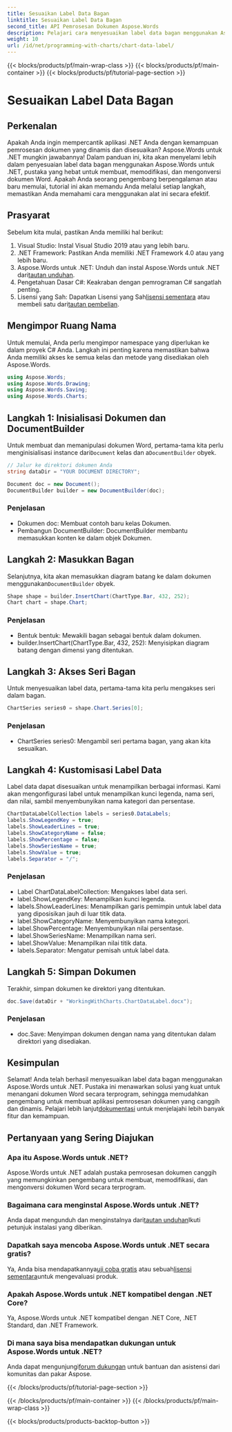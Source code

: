 ```yaml
---
title: Sesuaikan Label Data Bagan
linktitle: Sesuaikan Label Data Bagan
second_title: API Pemrosesan Dokumen Aspose.Words
description: Pelajari cara menyesuaikan label data bagan menggunakan Aspose.Words untuk .NET dalam panduan langkah demi langkah. Sempurna untuk pengembang .NET.
weight: 10
url: /id/net/programming-with-charts/chart-data-label/
---
```


{{< blocks/products/pf/main-wrap-class >}}
{{< blocks/products/pf/main-container >}}
{{< blocks/products/pf/tutorial-page-section >}}

# Sesuaikan Label Data Bagan

## Perkenalan

Apakah Anda ingin mempercantik aplikasi .NET Anda dengan kemampuan pemrosesan dokumen yang dinamis dan disesuaikan? Aspose.Words untuk .NET mungkin jawabannya! Dalam panduan ini, kita akan menyelami lebih dalam penyesuaian label data bagan menggunakan Aspose.Words untuk .NET, pustaka yang hebat untuk membuat, memodifikasi, dan mengonversi dokumen Word. Apakah Anda seorang pengembang berpengalaman atau baru memulai, tutorial ini akan memandu Anda melalui setiap langkah, memastikan Anda memahami cara menggunakan alat ini secara efektif.

## Prasyarat

Sebelum kita mulai, pastikan Anda memiliki hal berikut:

1. Visual Studio: Instal Visual Studio 2019 atau yang lebih baru.
2. .NET Framework: Pastikan Anda memiliki .NET Framework 4.0 atau yang lebih baru.
3.  Aspose.Words untuk .NET: Unduh dan instal Aspose.Words untuk .NET dari[tautan unduhan](https://releases.aspose.com/words/net/).
4. Pengetahuan Dasar C#: Keakraban dengan pemrograman C# sangatlah penting.
5.  Lisensi yang Sah: Dapatkan Lisensi yang Sah[lisensi sementara](https://purchase.aspose.com/temporary-license/) atau membeli satu dari[tautan pembelian](https://purchase.aspose.com/buy).

## Mengimpor Ruang Nama

Untuk memulai, Anda perlu mengimpor namespace yang diperlukan ke dalam proyek C# Anda. Langkah ini penting karena memastikan bahwa Anda memiliki akses ke semua kelas dan metode yang disediakan oleh Aspose.Words.

```csharp
using Aspose.Words;
using Aspose.Words.Drawing;
using Aspose.Words.Saving;
using Aspose.Words.Charts;
```

## Langkah 1: Inisialisasi Dokumen dan DocumentBuilder

Untuk membuat dan memanipulasi dokumen Word, pertama-tama kita perlu menginisialisasi instance dari`Document` kelas dan a`DocumentBuilder` obyek.

```csharp
// Jalur ke direktori dokumen Anda
string dataDir = "YOUR DOCUMENT DIRECTORY";

Document doc = new Document();
DocumentBuilder builder = new DocumentBuilder(doc);
```

### Penjelasan

- Dokumen doc: Membuat contoh baru kelas Dokumen.
- Pembangun DocumentBuilder: DocumentBuilder membantu memasukkan konten ke dalam objek Dokumen.

## Langkah 2: Masukkan Bagan

 Selanjutnya, kita akan memasukkan diagram batang ke dalam dokumen menggunakan`DocumentBuilder` obyek.

```csharp
Shape shape = builder.InsertChart(ChartType.Bar, 432, 252);
Chart chart = shape.Chart;
```

### Penjelasan

- Bentuk bentuk: Mewakili bagan sebagai bentuk dalam dokumen.
- builder.InsertChart(ChartType.Bar, 432, 252): Menyisipkan diagram batang dengan dimensi yang ditentukan.

## Langkah 3: Akses Seri Bagan

Untuk menyesuaikan label data, pertama-tama kita perlu mengakses seri dalam bagan.

```csharp
ChartSeries series0 = shape.Chart.Series[0];
```

### Penjelasan

- ChartSeries series0: Mengambil seri pertama bagan, yang akan kita sesuaikan.

## Langkah 4: Kustomisasi Label Data

Label data dapat disesuaikan untuk menampilkan berbagai informasi. Kami akan mengonfigurasi label untuk menampilkan kunci legenda, nama seri, dan nilai, sambil menyembunyikan nama kategori dan persentase.

```csharp
ChartDataLabelCollection labels = series0.DataLabels;
labels.ShowLegendKey = true;
labels.ShowLeaderLines = true;
labels.ShowCategoryName = false;
labels.ShowPercentage = false;
labels.ShowSeriesName = true;
labels.ShowValue = true;
labels.Separator = "/";
```

### Penjelasan

- Label ChartDataLabelCollection: Mengakses label data seri.
- label.ShowLegendKey: Menampilkan kunci legenda.
- labels.ShowLeaderLines: Menampilkan garis pemimpin untuk label data yang diposisikan jauh di luar titik data.
- label.ShowCategoryName: Menyembunyikan nama kategori.
- label.ShowPercentage: Menyembunyikan nilai persentase.
- label.ShowSeriesName: Menampilkan nama seri.
- label.ShowValue: Menampilkan nilai titik data.
- labels.Separator: Mengatur pemisah untuk label data.

## Langkah 5: Simpan Dokumen

Terakhir, simpan dokumen ke direktori yang ditentukan.

```csharp
doc.Save(dataDir + "WorkingWithCharts.ChartDataLabel.docx");
```

### Penjelasan

- doc.Save: Menyimpan dokumen dengan nama yang ditentukan dalam direktori yang disediakan.

## Kesimpulan

 Selamat! Anda telah berhasil menyesuaikan label data bagan menggunakan Aspose.Words untuk .NET. Pustaka ini menawarkan solusi yang kuat untuk menangani dokumen Word secara terprogram, sehingga memudahkan pengembang untuk membuat aplikasi pemrosesan dokumen yang canggih dan dinamis. Pelajari lebih lanjut[dokumentasi](https://reference.aspose.com/words/net/) untuk menjelajahi lebih banyak fitur dan kemampuan.

## Pertanyaan yang Sering Diajukan

### Apa itu Aspose.Words untuk .NET?
Aspose.Words untuk .NET adalah pustaka pemrosesan dokumen canggih yang memungkinkan pengembang untuk membuat, memodifikasi, dan mengonversi dokumen Word secara terprogram.

### Bagaimana cara menginstal Aspose.Words untuk .NET?
 Anda dapat mengunduh dan menginstalnya dari[tautan unduhan](https://releases.aspose.com/words/net/)Ikuti petunjuk instalasi yang diberikan.

### Dapatkah saya mencoba Aspose.Words untuk .NET secara gratis?
 Ya, Anda bisa mendapatkannya[uji coba gratis](https://releases.aspose.com/) atau sebuah[lisensi sementara](https://purchase.aspose.com/temporary-license/)untuk mengevaluasi produk.

### Apakah Aspose.Words untuk .NET kompatibel dengan .NET Core?
Ya, Aspose.Words untuk .NET kompatibel dengan .NET Core, .NET Standard, dan .NET Framework.

### Di mana saya bisa mendapatkan dukungan untuk Aspose.Words untuk .NET?
 Anda dapat mengunjungi[forum dukungan](https://forum.aspose.com/c/words/8) untuk bantuan dan asistensi dari komunitas dan pakar Aspose.

{{< /blocks/products/pf/tutorial-page-section >}}

{{< /blocks/products/pf/main-container >}}
{{< /blocks/products/pf/main-wrap-class >}}

{{< blocks/products/products-backtop-button >}}
